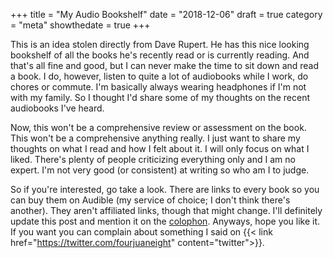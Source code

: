 +++
title = "My Audio Bookshelf"
date = "2018-12-06"
draft = true
category = "meta"
showthedate = true
+++

This is an idea stolen directly from Dave Rupert. He has this nice looking bookshelf of all the books he's recently read or is currently reading. And that's all fine and good, but I can never make the time to sit down and read a book. I do, however, listen to quite a lot of audiobooks while I work, do chores or commute. I'm basically always wearing headphones if I'm not with my family. So I thought I'd share some of my thoughts on the recent audiobooks I've heard.

Now, this won't be a comprehensive review or assessment on the book. This won't be a comprehensive anything really. I just want to share my thoughts on what I read and how I felt about it. I will only focus on what I liked. There's plenty of people criticizing everything only and I am no expert. I'm not very good (or consistent) at writing so who am I to judge.

So if you're interested, go take a look. There are links to every book so you can buy them on Audible (my service of choice; I don't think there's another). They aren't affiliated links, though that might change. I'll definitely update this post and mention it on the [colophon](/colophon). Anyways, hope you like it. If you want you can complain about something I said on {{< link href="https://twitter.com/fourjuaneight" content="twitter">}}.